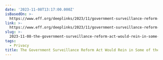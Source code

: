 ```yaml
---
date: '2023-11-08T13:17:00.000Z'
isBasedOn: >-
  https://www.eff.org/deeplinks/2023/11/government-surveillance-reform-act-would-rein-some-worst-abuses-section-702
link: >-
  https://www.eff.org/deeplinks/2023/11/government-surveillance-reform-act-would-rein-some-worst-abuses-section-702
slug: >-
  2023-11-08-the-government-surveillance-reform-act-would-rein-in-some-of-the-worst-abus
tags:
  - Privacy
title: The Government Surveillance Reform Act Would Rein in Some of the Worst Abus
---
```


